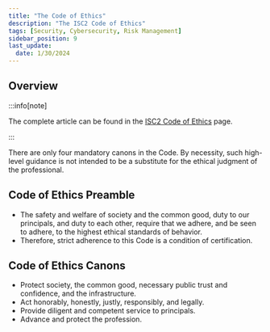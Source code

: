 ```yaml
---
title: "The Code of Ethics"
description: "The ISC2 Code of Ethics"
tags: [Security, Cybersecurity, Risk Management]
sidebar_position: 9
last_update:
  date: 1/30/2024
---
```


## Overview 

:::info[note]

The complete article can be found in the [ISC2 Code of Ethics](https://www.isc2.org/ethics) page.

:::

There are only four mandatory canons in the Code. By necessity, such high-level guidance is not intended to be a substitute for the ethical judgment of the professional.

## Code of Ethics Preamble

- The safety and welfare of society and the common good, duty to our principals, and duty to each other, require that we adhere, and be seen to adhere, to the highest ethical standards of behavior.
- Therefore, strict adherence to this Code is a condition of certification.

## Code of Ethics Canons

- Protect society, the common good, necessary public trust and confidence, and the infrastructure.
- Act honorably, honestly, justly, responsibly, and legally.
- Provide diligent and competent service to principals.
- Advance and protect the profession.